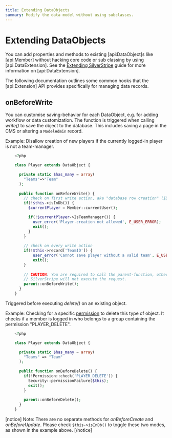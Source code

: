```yaml
---
title: Extending DataObjects
summary: Modify the data model without using subclasses.
---
```

# Extending DataObjects

You can add properties and methods to existing [api:DataObject]s like [api:Member] without hacking core code or sub 
classing by using [api:DataExtension]. See the [Extending SilverStripe](../extending) guide for more information on
[api:DataExtension].

The following documentation outlines some common hooks that the [api:Extension] API provides specifically for managing
data records.

## onBeforeWrite

You can customise saving-behavior for each DataObject, e.g. for adding workflow or data customization. The function is 
triggered when calling *write()* to save the object to the database. This includes saving a page in the CMS or altering 
a `ModelAdmin` record.

Example: Disallow creation of new players if the currently logged-in player is not a team-manager.

```php
	<?php

	class Player extends DataObject {

	  private static $has_many = array(
	    "Teams"=>"Team"
	  );
	
	  public function onBeforeWrite() {
	    // check on first write action, aka "database row creation" (ID-property is not set)
	    if(!$this->isInDb()) {
	      $currentPlayer = Member::currentUser();

	      if(!$currentPlayer->IsTeamManager()) {
	        user_error('Player-creation not allowed', E_USER_ERROR);
	        exit();
	      }
	    }
	
	    // check on every write action
	    if(!$this->record['TeamID']) {
	        user_error('Cannot save player without a valid team', E_USER_ERROR);
	        exit();
	    }
	
	    // CAUTION: You are required to call the parent-function, otherwise
	    // SilverStripe will not execute the request.
	    parent::onBeforeWrite();
	  }
	}

```

Triggered before executing *delete()* on an existing object.

Example: Checking for a specific [permission](permissions) to delete this type of object. It checks if a 
member is logged in who belongs to a group containing the permission "PLAYER_DELETE".

```php
	<?php

	class Player extends DataObject {

	  private static $has_many = array(
	    "Teams" => "Team"
	  );
	
	  public function onBeforeDelete() {
	    if(!Permission::check('PLAYER_DELETE')) {
	      Security::permissionFailure($this);
	      exit();
	    }
	
	    parent::onBeforeDelete();
	  }
	}

```

[notice]
Note: There are no separate methods for *onBeforeCreate* and *onBeforeUpdate*. Please check `$this->isInDb()` to toggle 
these two modes, as shown in the example above.
[/notice]
